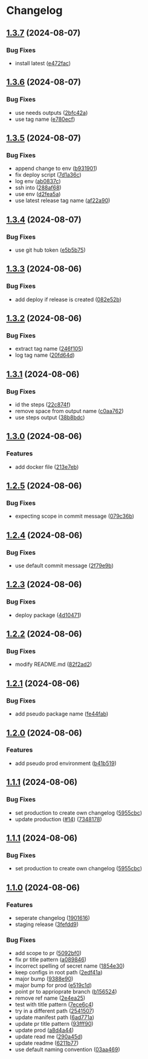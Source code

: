 # Changelog

## [1.3.7](https://github.com/SapeleD3/test_release_please/compare/staging-v1.3.6...staging-v1.3.7) (2024-08-07)


### Bug Fixes

* install latest ([e472fac](https://github.com/SapeleD3/test_release_please/commit/e472fac7f6cebce3df40b935322dc82a5438ad97))

## [1.3.6](https://github.com/SapeleD3/test_release_please/compare/staging-v1.3.5...staging-v1.3.6) (2024-08-07)


### Bug Fixes

* use needs outputs ([2bfc42a](https://github.com/SapeleD3/test_release_please/commit/2bfc42ad42ae89e988d6e095bea86ca9b95abec4))
* use tag name ([e780ecf](https://github.com/SapeleD3/test_release_please/commit/e780ecffe1dc1abfafd4ceb6b155e4f7cf31da9e))

## [1.3.5](https://github.com/SapeleD3/test_release_please/compare/staging-v1.3.4...staging-v1.3.5) (2024-08-07)


### Bug Fixes

* append change to env ([b931901](https://github.com/SapeleD3/test_release_please/commit/b9319016f4c82a99adc6df748015a8f8fa046d18))
* fix deploy script ([7d1a36c](https://github.com/SapeleD3/test_release_please/commit/7d1a36cc574b37a0327d1281765b3b2fa50e7fd6))
* log env ([ab0837c](https://github.com/SapeleD3/test_release_please/commit/ab0837c38e21257131ccdb1f625d62dcdfa27f0b))
* ssh into ([288af68](https://github.com/SapeleD3/test_release_please/commit/288af681cfc049086585a9e7cd3f1be0d0c380f4))
* use env ([d2fea5a](https://github.com/SapeleD3/test_release_please/commit/d2fea5ac70ba2b59d272f92b59c443b7ff061ac3))
* use latest release tag name ([af22a90](https://github.com/SapeleD3/test_release_please/commit/af22a905d3219cc71697455b8ff775842420cd00))

## [1.3.4](https://github.com/SapeleD3/test_release_please/compare/staging-v1.3.3...staging-v1.3.4) (2024-08-07)


### Bug Fixes

* use git hub token ([e5b5b75](https://github.com/SapeleD3/test_release_please/commit/e5b5b7559500a1ab939d0bf14d1642844d7bd80b))

## [1.3.3](https://github.com/SapeleD3/test_release_please/compare/staging-v1.3.2...staging-v1.3.3) (2024-08-06)


### Bug Fixes

* add deploy if release is created ([082e52b](https://github.com/SapeleD3/test_release_please/commit/082e52b097c81ce1fda55b67d51c8bb9acdab73b))

## [1.3.2](https://github.com/SapeleD3/test_release_please/compare/staging-v1.3.1...staging-v1.3.2) (2024-08-06)


### Bug Fixes

* extract tag name ([246f105](https://github.com/SapeleD3/test_release_please/commit/246f105137f7164959c5e6ad52b92a0954c1db9c))
* log tag name ([20fd64d](https://github.com/SapeleD3/test_release_please/commit/20fd64d52724664445f455814cc2543dd9999bdb))

## [1.3.1](https://github.com/SapeleD3/test_release_please/compare/staging-v1.3.0...staging-v1.3.1) (2024-08-06)


### Bug Fixes

* id the steps ([22c874f](https://github.com/SapeleD3/test_release_please/commit/22c874f96510509a670e3fb5265370882530829a))
* remove space from output name ([c0aa762](https://github.com/SapeleD3/test_release_please/commit/c0aa7627281019f31d16f0d935122342248d620a))
* use steps output ([38b8bdc](https://github.com/SapeleD3/test_release_please/commit/38b8bdc4e42bfadc1b78461abd323351d8cee3e9))

## [1.3.0](https://github.com/SapeleD3/test_release_please/compare/staging-v1.2.5...staging-v1.3.0) (2024-08-06)


### Features

* add docker file ([213e7eb](https://github.com/SapeleD3/test_release_please/commit/213e7ebb92b2f63cc48f4c696b0305f647f26c50))

## [1.2.5](https://github.com/SapeleD3/test_release_please/compare/staging-v1.2.4...staging-v1.2.5) (2024-08-06)


### Bug Fixes

* expecting scope in commit message ([079c36b](https://github.com/SapeleD3/test_release_please/commit/079c36b27953f33aac2794c5a20ea6999b9b7d73))

## [1.2.4](https://github.com/SapeleD3/test_release_please/compare/staging-v1.2.3...staging-v1.2.4) (2024-08-06)


### Bug Fixes

* use default commit message ([2f79e9b](https://github.com/SapeleD3/test_release_please/commit/2f79e9bef5d7f3c0f76f9203524b19aaa5fd0a0b))

## [1.2.3](https://github.com/SapeleD3/test_release_please/compare/staging-v1.2.2...staging-v1.2.3) (2024-08-06)


### Bug Fixes

* deploy package ([4d10471](https://github.com/SapeleD3/test_release_please/commit/4d1047182b00f04b57c6da2a55686ede203c73b2))

## [1.2.2](https://github.com/SapeleD3/test_release_please/compare/staging-v1.2.1...staging-v1.2.2) (2024-08-06)


### Bug Fixes

* modify README.md ([82f2ad2](https://github.com/SapeleD3/test_release_please/commit/82f2ad206097555386c46d83932541f5672f24c6))

## [1.2.1](https://github.com/SapeleD3/test_release_please/compare/staging-v1.2.0...staging-v1.2.1) (2024-08-06)


### Bug Fixes

* add pseudo package name ([fe44fab](https://github.com/SapeleD3/test_release_please/commit/fe44fab7c854ae79890ad1e43df9d65d3f9149e0))

## [1.2.0](https://github.com/SapeleD3/test_release_please/compare/staging-v1.1.1...staging-v1.2.0) (2024-08-06)


### Features

* add pseudo prod environment ([b41b519](https://github.com/SapeleD3/test_release_please/commit/b41b5197dbab43bf66359b04182f550e5cb5847b))

## [1.1.1](https://github.com/SapeleD3/test_release_please/compare/staging-v1.1.0...staging-v1.1.1) (2024-08-06)


### Bug Fixes

* set production to create own changelog ([5955cbc](https://github.com/SapeleD3/test_release_please/commit/5955cbcd5cd9148862a1ea8a248a783d09d69b07))
* update production ([#14](https://github.com/SapeleD3/test_release_please/issues/14)) ([7348178](https://github.com/SapeleD3/test_release_please/commit/734817836b7f623e2a4d9288503ccc7ea2f066a7))

## [1.1.1](https://github.com/SapeleD3/test_release_please/compare/staging-v1.1.0...staging-v1.1.1) (2024-08-06)


### Bug Fixes

* set production to create own changelog ([5955cbc](https://github.com/SapeleD3/test_release_please/commit/5955cbcd5cd9148862a1ea8a248a783d09d69b07))

## [1.1.0](https://github.com/SapeleD3/test_release_please/compare/staging-v1.0.0...staging-v1.1.0) (2024-08-06)


### Features

* seperate changelog ([1901616](https://github.com/SapeleD3/test_release_please/commit/19016167ec808b370d546f97a751db6b11462585))
* staging release ([3fefdd9](https://github.com/SapeleD3/test_release_please/commit/3fefdd9127f538758730bee7f752519f6abad4ff))


### Bug Fixes

* add scope to pr ([5092bf0](https://github.com/SapeleD3/test_release_please/commit/5092bf086a237c162c6cafd3f7f556f7ddd4807c))
* fix pr title pattern ([a089846](https://github.com/SapeleD3/test_release_please/commit/a089846dbb25cc2f45998f0baa83fdd7d1bc2a31))
* incorrect spelling of secret name ([1854e30](https://github.com/SapeleD3/test_release_please/commit/1854e307f8c8bbb5f3a94568358b1aef99e110ef))
* keep configs in root path ([2edf41a](https://github.com/SapeleD3/test_release_please/commit/2edf41aeec6c9afdd236d71eb03c3de399297653))
* major bump ([9388e90](https://github.com/SapeleD3/test_release_please/commit/9388e90fe54e7d261bd4d291ae89d927b4f426d5))
* major bump for prod ([e519c1d](https://github.com/SapeleD3/test_release_please/commit/e519c1dd1bde455b1269ce8784e386736747a400))
* point pr to apprioprate branch ([b156524](https://github.com/SapeleD3/test_release_please/commit/b15652424f8e9abc2b9a231e6ac8a5d9fac69211))
* remove ref name ([2e4ea25](https://github.com/SapeleD3/test_release_please/commit/2e4ea2501b5a137ea4cf58b1cddb3f7dffba286a))
* test with title pattern ([7ece6c4](https://github.com/SapeleD3/test_release_please/commit/7ece6c424ed7659aaac94baf7ed6bfec7de94a90))
* try in a different path ([2541507](https://github.com/SapeleD3/test_release_please/commit/2541507810ca4e031232628bf9a3e79c1c44ebb8))
* update manifest path ([6ad771a](https://github.com/SapeleD3/test_release_please/commit/6ad771a90ed9fb1c6c635d346e5b916d931974e9))
* update pr title pattern ([93fff90](https://github.com/SapeleD3/test_release_please/commit/93fff903e7c736aa96fd6ed722cf19a11f1a624e))
* update prod ([a8d4a44](https://github.com/SapeleD3/test_release_please/commit/a8d4a44f18eda7b7555fca2a2babb424a9362c16))
* update read me ([290a45d](https://github.com/SapeleD3/test_release_please/commit/290a45d590ad5bc08f5d1f29137293d92dac675f))
* update readme ([6211b77](https://github.com/SapeleD3/test_release_please/commit/6211b7740d8d7ac6f0bb6cf9a58cef1a9e2cfc8b))
* use default naming convention ([03aa469](https://github.com/SapeleD3/test_release_please/commit/03aa469edb6f018cccc4da0657596d388629f0ee))
